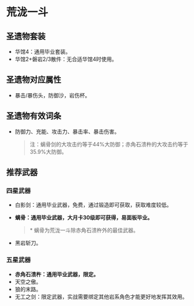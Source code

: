 # 荒泷一斗

## 圣遗物套装

- 华馆4：通用毕业套装。
- 华馆2+磐岩2/3散件：无合适华馆4时使用。

## 圣遗物对应属性

- 暴击/暴伤头，防御沙，岩伤杯。

## 圣遗物有效词条

- 防御力、充能、攻击力、暴击率、暴击伤害。

  > 注：螭骨剑的大攻击约等于44%大防御；赤角石溃杵的大攻击约等于35.9%大防御。  

## 推荐武器

### 四星武器

- 白影剑：通用毕业武器，免费，通过锻造即可获取，获取难度较低。
- **螭骨：通用毕业武器，大月卡30级即可获得，易面板毕业。**

  > \* 螭骨为荒泷一斗除赤角石溃杵外的最佳武器。  

- 黑岩斩刀。

### 五星武器

- **赤角石溃杵：通用毕业武器，限定。**
- 天空之傲。
- 狼的末路。
- 无工之剑：限定武器，实战需要绑定其他岩系角色才能更好地发挥其效用。
